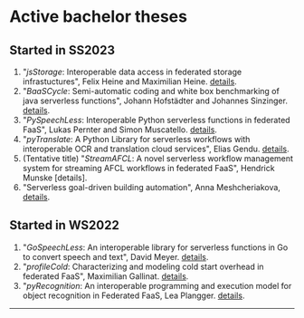 # Active bachelor theses

## Started in SS2023

1. "*jsStorage*: Interoperable data access in federated storage infrastuctures", Felix Heine and Maximilian Heine. [details](./jsStorage.md).
1. "*BaaSCycle*: Semi-automatic coding and white box benchmarking of java serverless functions", Johann Hofstädter and Johannes Sinzinger. [details](./BaaSCycle.md).
1. "*PySpeechLess*: Interoperable Python serverless functions in federated FaaS", Lukas Pernter and Simon Muscatello. [details](./PySpeechLess.md).
1. "*pyTranslate*: A Python Library for serverless workflows with interoperable OCR and translation cloud services", Elias Gendu. [details](./pyTranslate.md).
1. (Tentative title) "*StreamAFCL*: A novel serverless workflow management system for streaming AFCL workflows in federated FaaS", Hendrick Munske [details].
1. "Serverless goal-driven building automation", Anna Meshcheriakova, [details](./BuildGoalLess.md).


## Started in WS2022

1. "*GoSpeechLess*: An interoperable library for serverless functions in Go to convert speech and text", David Meyer. [details](./GoSpeechLess.md).
1. "*profileCold*: Characterizing and modeling cold start overhead in federated FaaS", Maximilian Gallinat. [details](./profileCold.md).
1. "*pyRecognition*: An interoperable programming and execution model for object recognition in Federated FaaS, Lea Plangger. [details](./pyRecognition.md).

<!--
## Started in SS2022

1. "*profileFCs*: Characterizing *scientific* function choreographies with xAFCL in federated FaaS", Fabian Dria. [details](./profileFCs.md).
1. "*SLO-AFCL*: FaaScinating resilience for function choreographies using service level objectives (SLOs)", Julian Thöni and Benjamin Knjisa. [details](./SLO-AFCL.md).
1. "*xAFCL* Data-Flow", Andreas Reheis. [details](./xAFCLDataFlow.md).
1. "*CardioAFCL*: Simulation of serverless real-time monitoring centre with AFCL workflows", Katrin Antholzer. [details](./CardioAFCL.md).-->
---

